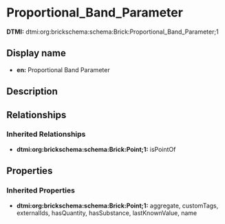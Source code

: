 # Proportional_Band_Parameter
**DTMI:** dtmi:org:brickschema:schema:Brick:Proportional_Band_Parameter;1
## Display name
- **en:** Proportional Band Parameter
## Description
## Relationships
### Inherited Relationships
* **dtmi:org:brickschema:schema:Brick:Point;1:** isPointOf
## Properties
### Inherited Properties
* **dtmi:org:brickschema:schema:Brick:Point;1:** aggregate, customTags, externalIds, hasQuantity, hasSubstance, lastKnownValue, name
